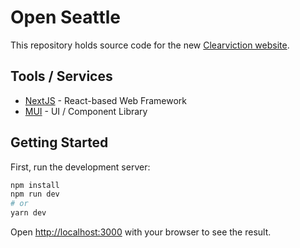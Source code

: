 # Open Seattle

This repository holds source code for the new [Clearviction website]().

## Tools / Services

- [NextJS](https://nextjs.org/) - React-based Web Framework
- [MUI](https://mui.com/) - UI / Component Library
<!-- - [Sanity](https://www.sanity.io/) - Content Management System / Content API -->

## Getting Started

First, run the development server:

```bash
npm install
npm run dev
# or
yarn dev
```

Open [http://localhost:3000](http://localhost:3000) with your browser to see the result.
